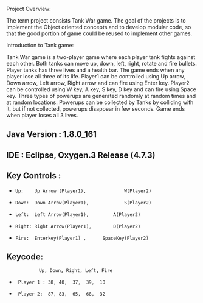 Project Overview:

The term project consists Tank War game. The goal of the projects is to implement the Object oriented concepts and to develop modular code, so that the good portion of game could be reused to implement other games.


Introduction to Tank game:

Tank War game is a two-player game where each player tank fights against each other. Both tanks can move up, down, left, right, rotate and fire bullets. Player tanks has three lives and a health bar. The game ends when any player lose all three of its life. Player1 can be controlled using Up arrow, Down arrow, Left arrow, Right arrow and can fire using Enter key. Player2 can be controlled using W key, A key, S key, D key and can fire using Space key. Three types of powerups are generated randomly at random times and at random locations. Powerups can be collected by Tanks by colliding with it, but if not collected, powerups disappear in few seconds. Game ends when player loses all 3 lives.



## Java Version : 1.8.0_161

##  IDE : Eclipse, Oxygen.3 Release (4.7.3)

## Key Controls :
  -     Up:    Up Arrow (Player1),          	W(Player2)
  -     Down:  Down Arrow(Player1), 	        S(Player2)
  -     Left:  Left Arrow(Player1),        	A(Player2)
  -     Right: Right Arrow(Player1),   		D(Player2)
  -     Fire:  Enterkey(Player1) , 		SpaceKey(Player2)

## Keycode:  
		        Up, Down, Right, Left, Fire
-      Player 1 : 38, 40,  37,  39,  10 
-      Player 2:  87, 83,  65,  68,  32
